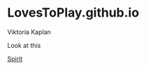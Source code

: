 # LovesToPlay.github.io
Viktoria Kaplan


Look at this

[Spirit](https://lovestoplay.github.io/Spirit8-sass/homepage.html# "FirstMaket")
